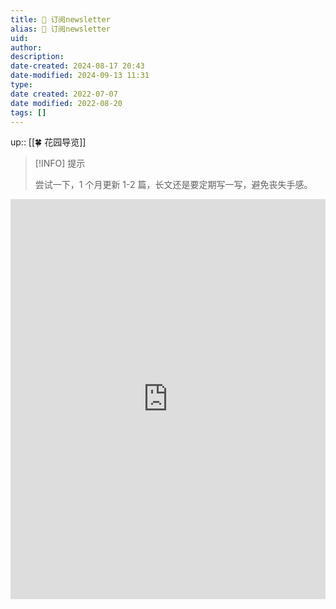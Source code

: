 ```yaml
---
title: 📩 订阅newsletter
alias: 📩 订阅newsletter
uid: 
author: 
description: 
date-created: 2024-08-17 20:43
date-modified: 2024-09-13 11:31
type: 
date created: 2022-07-07
date modified: 2022-08-20
tags: []
---
```


up:: [[🍀 花园导览]]

> [!INFO] 提示
>
> 尝试一下，1 个月更新 1-2 篇，长文还是要定期写一写，避免丧失手感。

<iframe border=0 frameborder=0 src="https://oldwinter.zhubai.love/" allow="fullscreen" style="height: 640px; width: 100%; z-index: 999;"></iframe>
